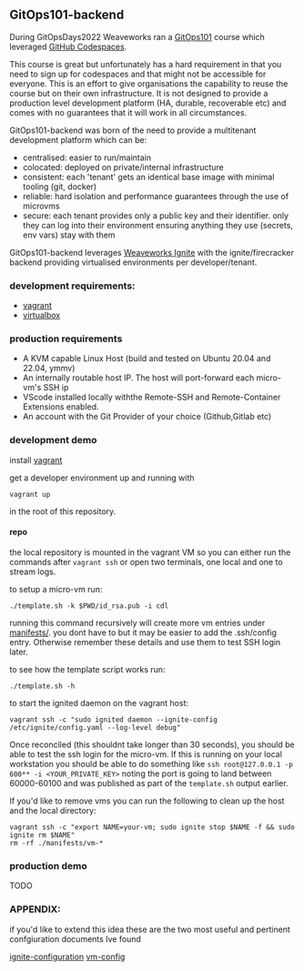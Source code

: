 ## GitOps101-backend

During GitOpsDays2022 Weaveworks ran a [GitOps101](https://github.com/kubernetes101/gitopsdays) course which leveraged [GitHub Codespaces](https://github.com/features/codespaces).

This course is great but unfortunately has a hard requirement in that you need to sign up for codespaces and that might not be accessible for everyone. This is an effort to give organisations the capability to reuse the course but on their own infrastructure. It is not designed to provide a production level development platform (HA, durable, recoverable etc) and comes with no guarantees that it will work in all circumstances.

GitOps101-backend was born of the need to provide a multitenant development platform which can be:

- centralised: easier to run/maintain
- colocated: deployed on private/internal infrastructure
- consistent: each 'tenant' gets an identical base image with minimal tooling (git, docker)
- reliable: hard isolation and performance guarantees through the use of microvms
- secure: each tenant provides only a public key and their identifier. only they can log into their environment ensuring anything they use (secrets,  env vars) stay with them

GitOps101-backend leverages [Weaveworks Ignite](https://github.com/weaveworks/ignite) with the ignite/firecracker backend providing virtualised environments per developer/tenant.

### development requirements:

- [vagrant](https://www.vagrantup.com)
- [virtualbox](https://www.virtualbox.org)

### production requirements

- A KVM capable Linux Host (build and tested on Ubuntu 20.04 and 22.04, ymmv)
- An internally routable host IP. The host will port-forward each micro-vm's SSH ip
- VScode installed locally withthe Remote-SSH and Remote-Container Extensions enabled.
- An account with the Git Provider of your choice (Github,Gitlab etc)

### development demo
install [vagrant](https://www.vagrantup.com) 

get a developer environment up and running with
```
vagrant up
```
in the root of this repository.

#### repo

the local repository is mounted in the vagrant VM so you can either run the commands after ```vagrant ssh``` or open two terminals, one local and one to stream logs.

to setup a micro-vm run:
```
./template.sh -k $PWD/id_rsa.pub -i cdl
```
running this command recursively will create more vm entries under [manifests/](manifests/). you dont have to but it may be easier to add the .ssh/config entry. Otherwise remember these details and use them to test SSH login later.

to see how the template script works run:
```
./template.sh -h
```
to start the ignited daemon on the vagrant host:
```
vagrant ssh -c "sudo ignited daemon --ignite-config /etc/ignite/config.yaml --log-level debug"
```

Once reconciled (this shouldnt take longer than 30 seconds), you should be able to test the ssh login for the micro-vm. If this is running on your local workstation you should be able to do something like ```ssh root@127.0.0.1 -p 600** -i <YOUR_PRIVATE_KEY>``` noting the port is going to land between 60000-60100 and was published as part of the ```template.sh``` output earlier.

If you'd like to remove vms you can run the following to clean up the host and the local directory:
```
vagrant ssh -c "export NAME=your-vm; sudo ignite stop $NAME -f && sudo ignite rm $NAME"
rm -rf ./manifests/vm-*
```
### production demo

TODO

### APPENDIX:

if you'd like to extend this idea these are the two most useful and pertinent confgiuration documents Ive found

[ignite-configuration](https://github.com/weaveworks/ignite/blob/main/docs/ignite-configuration.md)
[vm-config](https://github.com/weaveworks/ignite/blob/main/docs/declarative-config.md)
